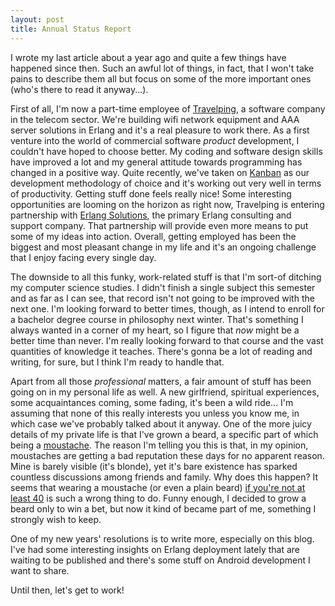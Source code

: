 ```yaml
---
layout: post
title: Annual Status Report
---
```

I wrote my last article about a year ago and quite
a few things have happened since then. Such an awful lot of things,
in fact, that I won't take pains to describe them all but focus on some
of the more important ones (who's there to read it anyway...).

First of all, I'm now a part-time employee of [Travelping][tp], a
software company in the telecom sector. We're building wifi network equipment
and AAA server solutions in Erlang and it's a real pleasure to work there.
As a first venture into the world of commercial software _product_ development,
I couldn't have hoped to choose better. My coding and software design skills
have improved a lot and my general attitude towards programming has changed in
a positive way. Quite recently, we've taken on [Kanban][limitedwip] as our
development methodology of choice and it's working out very well in terms of productivity.
Getting stuff done feels really nice! Some interesting opportunities
are looming on the horizon as right now, Travelping is entering partnership
with [Erlang Solutions][esl], the primary Erlang consulting and support company.
That partnership will provide even more means to put some of my ideas into action.
Overall, getting employed has been the biggest and most pleasant change in my life
and it's an ongoing challenge that I enjoy facing every single day.

The downside to all this funky, work-related stuff is that I'm sort-of
ditching my computer science studies. I didn't finish a single subject this semester
and as far as I can see, that record isn't not going to be improved with the next one.
I'm looking forward to better times, though, as I intend to enroll for a bachelor degree course
in philosophy next winter. That's something I always wanted in a corner of my heart,
so I figure that _now_ might be a better time than never. I'm really looking forward to that
course and the vast quantities of knowledge it teaches. There's gonna be a lot of reading and
writing, for sure, but I think I'm ready to handle that.

Apart from all those _professional_ matters, a fair amount of stuff has been
going on in my personal life as well. A new girlfriend, spiritual experiences,
some acquaintances coming, some fading, it's been a wild ride...
I'm assuming that none of this really interests you unless you know me, in which
case we've probably talked about it anyway. One of the more juicy
details of my private life is that I've grown a beard, a specific part of
which being a [moustache][manenough]. The reason I'm telling you this is that, in my opinion,
moustaches are getting a bad reputation these days for no apparent reason. Mine is barely
visible (it's blonde), yet it's bare existence has sparked countless discussions among
friends and family. Why does this happen? It seems that wearing a moustache (or even a plain beard)
[if you're not at least 40][challenge] is such a wrong thing to do.
Funny enough, I decided to grow a beard only to win a bet, but now it kind of
became part of me, something I strongly wish to keep.

One of my new years' resolutions is to write more, especially on this blog.
I've had some interesting insights on Erlang deployment lately that are waiting
to be published and there's some stuff on Android development I want to share.

Until then, let's get to work!

[tp]:         http://www.travelping.com/
[esl]:        http://www.erlang-solutions.com/
[limitedwip]: http://www.limitedwipsociety.org/
[manenough]:  http://www.philintheblanks.com/comics/manenough.html
[challenge]:  http://gloriusmustache.com/
